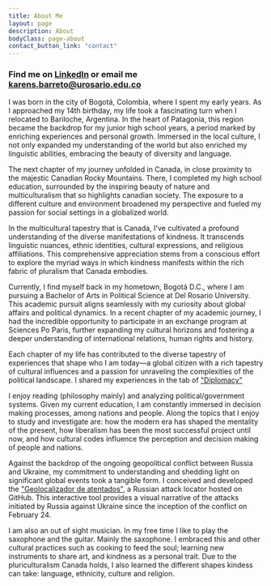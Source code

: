 ```yaml
---
title: About Me
layout: page
description: About
bodyClass: page-about
contact_button_link: "contact"
---
```


### Find me on [LinkedIn](https://www.linkedin.com/in/sof%C3%ADa-barreto-ojeda-2b9ab2203/) or email me <a href="mailto:karens.barreto@urosario.edu.co"> karens.barreto@urosario.edu.co </a>

I was born in the city of Bogotá, Colombia, where I spent my early years. As I approached my 14th birthday, my life took a fascinating turn when I relocated to Bariloche, Argentina. In the heart of Patagonia, this region became the backdrop for my junior high school years, a period marked by enriching experiences and personal growth. Immersed in the local culture, I not only expanded my understanding of the world but also enriched my linguistic abilities, embracing the beauty of diversity and language.

The next chapter of my journey unfolded in Canada, in close proximity to the majestic Canadian Rocky Mountains. There, I completed my high school education, surrounded by the inspiring beauty of nature and multiculturalism that so highlights canadian society. The exposure to a different culture and environment broadened my perspective and fueled my passion for social settings in a globalized world.

In the multicultural tapestry that is Canada, I've cultivated a profound understanding of the diverse manifestations of kindness. It transcends linguistic nuances, ethnic identities, cultural expressions, and religious affiliations. This comprehensive appreciation stems from a conscious effort to explore the myriad ways in which kindness manifests within the rich fabric of pluralism that Canada embodies.

Currently, I find myself back in my hometown, Bogotá D.C., where I am pursuing a Bachelor of Arts in Political Science at Del Rosario University. This academic pursuit aligns seamlessly with my curiosity about global affairs and political dynamics. In a recent chapter of my academic journey, I had the incredible opportunity to participate in an exchange program at Sciences Po Paris, further expanding my cultural horizons and fostering a deeper understanding of international relations, human rights and history.

Each chapter of my life has contributed to the diverse tapestry of experiences that shape who I am today—a global citizen with a rich tapestry of cultural influences and a passion for unraveling the complexities of the political landscape. I shared my experiences in the tab of ["Diplomacy"](https://fiaojeda.github.io/Diplomacy/)

I enjoy reading (philosophy mainly) and analyzing political/government systems. Given my current education, I am constantly immersed in decision making processes, among nations and people. Along the topics that I enjoy to study and investigate are: how the modern era has shaped the mentality of the present, how liberalism has been the most successful project until now, and how cultural codes influence the perception and decision making of people and nations.

Against the backdrop of the ongoing geopolitical conflict between Russia and Ukraine, my commitment to understanding and shedding light on significant global events took a tangible form. I conceived and developed the ["Geolocalizador de atentados"](https://github.com/Fiaojeda/geolocalizador), a Russian attack locator hosted on GitHub. This interactive tool provides a visual narrative of the attacks initiated by Russia against Ukraine since the inception of the conflict on February 24.

I am also an out of sight musician. In my free time I like to play the saxophone and the guitar. Mainly the saxophone. I embraced this and other cultural practices such as cooking to feed the soul; learning new instruments to share art, and kindness as a personal trait. Due to the pluriculturalism Canada holds, I also learned the different shapes kindess can take: language, ethnicity, culture and religion.
